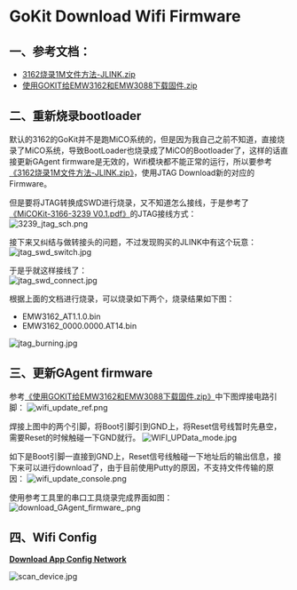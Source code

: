 # GoKit Download Wifi Firmware

## 一、参考文档：

* [3162烧录1M文件方法-JLINK.zip](tools/3162烧录1M文件方法-JLINK.zip)
* [使用GOKIT给EMW3162和EMW3088下载固件.zip](tools/使用GOKIT给EMW3162和EMW3088下载固件.zip)

## 二、重新烧录bootloader

默认的3162的GoKit并不是跑MiCO系统的，但是因为我自己之前不知道，直接烧录了MiCO系统，导致BootLoader也烧录成了MiCO的Bootloader了，这样的话直接更新GAgent firmware是无效的，Wifi模块都不能正常的运行，所以要参考[《3162烧录1M文件方法-JLINK.zip》](tools/3162烧录1M文件方法-JLINK.zip)，使用JTAG Download新的对应的Firmware。

但是要将JTAG转换成SWD进行烧录，又不知道怎么接线，于是参考了[《MiCOKit-3166-3239 V0.1.pdf》](Schematic/MiCOKit-3166-3239V0.1.pdf)的JTAG接线方式：  
![3239_jtag_sch.png](image/3239_jtag_sch.png)

接下来又纠结与做转接头的问题，不过发现购买的JLINK中有这个玩意：  
![jtag_swd_switch.jpg](image/jtag_swd_switch.jpg)

于是乎就这样接线了：  
![jtag_swd_connect.jpg](image/jtag_swd_connect.jpg)

根据上面的文档进行烧录，可以烧录如下两个，烧录结果如下图：  
* EMW3162_AT1.1.0.bin
* EMW3162_0000.0000.AT14.bin  

![jtag_burning.jpg](image/jtag_burning.jpg)

## 三、更新GAgent firmware

参考[《使用GOKIT给EMW3162和EMW3088下载固件.zip》](tools/使用GOKIT给EMW3162和EMW3088下载固件.zip)中下图焊接电路引脚：
![wifi_update_ref.png](image/wifi_update_ref.png)

焊接上图中的两个引脚，将Boot引脚引到GND上，将Reset信号线暂时先悬空，需要Reset的时候触碰一下GND就行。
![WIFI_UPData_mode.jpg](image/WIFI_UPData_mode.jpg)

如下是Boot引脚一直接到GND上，Reset信号线触碰一下地址后的输出信息，接下来可以进行download了，由于目前使用Putty的原因，不支持文件传输的原因：
![wifi_update_console.png](image/wifi_update_console.png)

使用参考工具里的串口工具烧录完成界面如图：  
![download_GAgent_firmware_.png](image/download_GAgent_firmware_.png)

## 四、Wifi Config

**[Download App Config Network](http://dev.gizwits.com/zh-cn/developer/resource/open_source)**

![scan_device.jpg](image/scan_device.jpg)

